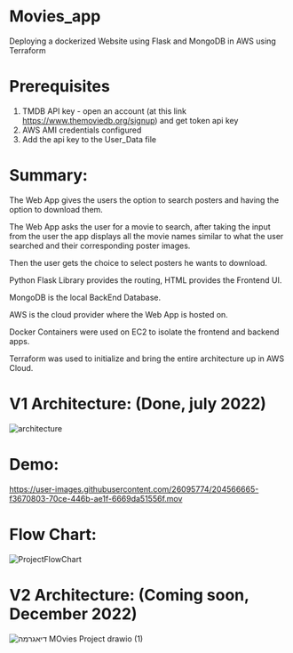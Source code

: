 # Movies_app
Deploying a dockerized Website using Flask and MongoDB in AWS using Terraform

# Prerequisites

1) TMDB API key - open an account (at this link https://www.themoviedb.org/signup) and get token api key
2) AWS AMI credentials configured
3) Add the api key to the User_Data file

# Summary:
The Web App gives the users the option to search posters and having the option to download them.

The Web App asks the user for a movie to search, after taking the input from the user the app displays all the movie names similar to what the user searched and their corresponding poster images.

Then the user gets the choice to select posters he wants to download.

Python Flask Library provides the routing, HTML provides the Frontend UI.

MongoDB is the local BackEnd Database.

AWS is the cloud provider where the Web App is hosted on.

Docker Containers were used on EC2 to isolate the frontend and backend apps.

Terraform was used to initialize and bring the entire architecture up in AWS Cloud.

# V1 Architecture: (Done, july 2022)
![architecture](https://user-images.githubusercontent.com/82024584/171023006-d66d03b9-9aa2-4ee4-b41f-93d71491816d.PNG)

# Demo:

https://user-images.githubusercontent.com/26095774/204566665-f3670803-70ce-446b-ae1f-6669da51556f.mov

# Flow Chart:

![ProjectFlowChart](https://user-images.githubusercontent.com/82024584/168774364-a427dfd5-a9c2-4581-9c18-71531f6dbb0b.PNG)


# V2 Architecture: (Coming soon, December 2022)
![_דיאגרמה MOvies Project_ drawio (1)](https://user-images.githubusercontent.com/26095774/187089411-50da5936-198a-49db-96bd-401767462c43.png)
